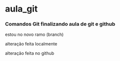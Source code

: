 # aula_git
### Comandos Git finalizando aula de git e github


estou no novo ramo (branch)

alteração feita localmente

alteração feita no github

